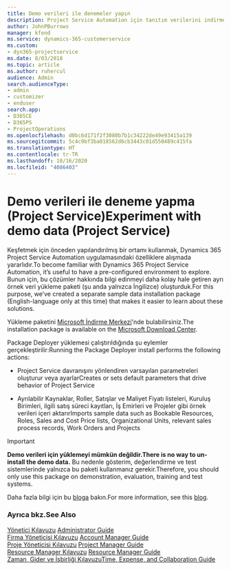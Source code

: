 ```yaml
---
title: Demo verileri ile denemeler yapın
description: Project Service Automation için tanıtım verilerini indirme ve bunlarla deneme yapma.
author: JohnPBurrows
manager: kfend
ms.service: dynamics-365-customerservice
ms.custom:
- dyn365-projectservice
ms.date: 8/03/2018
ms.topic: article
ms.author: ruhercul
audience: Admin
search.audienceType:
- admin
- customizer
- enduser
search.app:
- D365CE
- D365PS
- ProjectOperations
ms.openlocfilehash: d0bc6d171f2f3080b7b1c34222de49e93415a139
ms.sourcegitcommit: 5c4c9bf3ba018562d6cb3443c01d550489c415fa
ms.translationtype: HT
ms.contentlocale: tr-TR
ms.lasthandoff: 10/16/2020
ms.locfileid: "4086403"
---
```

# <a name="experiment-with-demo-data-project-service"></a><span data-ttu-id="ec3e6-103">Demo verileri ile deneme yapma (Project Service)</span><span class="sxs-lookup"><span data-stu-id="ec3e6-103">Experiment with demo data (Project Service)</span></span>

<span data-ttu-id="ec3e6-104">Keşfetmek için önceden yapılandırılmış bir ortamı kullanmak, Dynamics 365 Project Service Automation uygulamasındaki özelliklere alışmada yararlıdır.</span><span class="sxs-lookup"><span data-stu-id="ec3e6-104">To become familiar with Dynamics 365 Project Service Automation, it’s useful to have a pre-configured environment to explore.</span></span> <span data-ttu-id="ec3e6-105">Bunun için, bu çözümler hakkında bilgi edinmeyi daha kolay hale getiren ayrı örnek veri yükleme paketi (şu anda yalnızca İngilizce) oluşturduk.</span><span class="sxs-lookup"><span data-stu-id="ec3e6-105">For this purpose, we’ve created a separate sample data installation package (English-language only at this time) that makes it easier to learn about these solutions.</span></span> 

<span data-ttu-id="ec3e6-106">Yükleme paketini [Microsoft İndirme Merkezi](https://go.microsoft.com/fwlink/?linkid=859966)'nde bulabilirsiniz.</span><span class="sxs-lookup"><span data-stu-id="ec3e6-106">The installation package is available on the [Microsoft Download Center](https://go.microsoft.com/fwlink/?linkid=859966).</span></span>  

<span data-ttu-id="ec3e6-107">Package Deployer yüklemesi çalıştırıldığında şu eylemler gerçekleştirilir:</span><span class="sxs-lookup"><span data-stu-id="ec3e6-107">Running the Package Deployer install performs the following actions:</span></span> 
  
-   <span data-ttu-id="ec3e6-108">Project Service davranışını yönlendiren varsayılan parametreleri oluşturur veya ayarlar</span><span class="sxs-lookup"><span data-stu-id="ec3e6-108">Creates or sets default parameters that drive behavior of Project Service</span></span>  
  
-   <span data-ttu-id="ec3e6-109">Ayrılabilir Kaynaklar, Roller, Satışlar ve Maliyet Fiyatı listeleri, Kuruluş Birimleri, ilgili satış süreci kayıtları, İş Emirleri ve Projeler gibi örnek verileri içeri aktarır</span><span class="sxs-lookup"><span data-stu-id="ec3e6-109">Imports sample data such as Bookable Resources, Roles, Sales and Cost Price lists, Organizational Units, relevant sales process records, Work Orders and Projects</span></span>    
  
> [!IMPORTANT]
> <span data-ttu-id="ec3e6-110">**Demo verileri için yüklemeyi mümkün değildir.**</span><span class="sxs-lookup"><span data-stu-id="ec3e6-110">**There is no way to un-install the demo data.**</span></span> <span data-ttu-id="ec3e6-111">Bu nedenle gösterim, değerlendirme ve test sistemlerinde yalnızca bu paketi kullanmanız gerekir.</span><span class="sxs-lookup"><span data-stu-id="ec3e6-111">Therefore, you should only use this package on demonstration, evaluation, training and test systems.</span></span>

<span data-ttu-id="ec3e6-112">Daha fazla bilgi için bu [bloga](https://blogs.msdn.microsoft.com/crm/2017/10/24/microsoft-dynamics-365-for-field-service-and-project-service-automation-sample-data) bakın.</span><span class="sxs-lookup"><span data-stu-id="ec3e6-112">For more information, see this [blog](https://blogs.msdn.microsoft.com/crm/2017/10/24/microsoft-dynamics-365-for-field-service-and-project-service-automation-sample-data).</span></span>





  
### <a name="see-also"></a><span data-ttu-id="ec3e6-113">Ayrıca bkz.</span><span class="sxs-lookup"><span data-stu-id="ec3e6-113">See Also</span></span>  
 <span data-ttu-id="ec3e6-114">[Yönetici Kılavuzu](../psa/admin-guide.md) </span><span class="sxs-lookup"><span data-stu-id="ec3e6-114">[Administrator Guide](../psa/admin-guide.md) </span></span>  
 <span data-ttu-id="ec3e6-115">[Firma Yöneticisi Kılavuzu](../psa/account-manager-guide.md) </span><span class="sxs-lookup"><span data-stu-id="ec3e6-115">[Account Manager Guide](../psa/account-manager-guide.md) </span></span>  
 <span data-ttu-id="ec3e6-116">[Proje Yöneticisi Kılavuzu](../psa/project-manager-guide.md) </span><span class="sxs-lookup"><span data-stu-id="ec3e6-116">[Project Manager Guide](../psa/project-manager-guide.md) </span></span>  
 <span data-ttu-id="ec3e6-117">[Resource Manager Kılavuzu](../psa/resource-manager-guide.md) </span><span class="sxs-lookup"><span data-stu-id="ec3e6-117">[Resource Manager Guide](../psa/resource-manager-guide.md) </span></span>  
 [<span data-ttu-id="ec3e6-118">Zaman, Gider ve İşbirliği Kılavuzu</span><span class="sxs-lookup"><span data-stu-id="ec3e6-118">Time, Expense, and Collaboration Guide</span></span>](../psa/time-expense-collaboration-guide.md)

